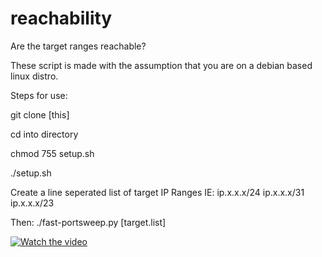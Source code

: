 # reachability
Are the target ranges reachable?

These script is made with the assumption that you are on a debian based linux distro.

Steps for use:

git clone [this]

cd into directory

chmod 755 setup.sh

./setup.sh

Create a line seperated list of target IP Ranges IE:
ip.x.x.x/24
ip.x.x.x/31
ip.x.x.x/23

Then:
./fast-portsweep.py [target.list]

[![Watch the video](https://imgur.com/gallery/q7VKiiK)](https://www.youtube.com/watch?v=EpbwpMsnZDI)



